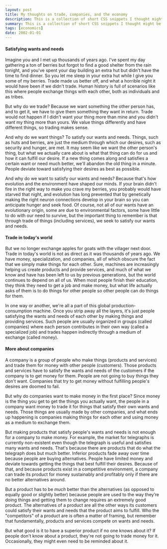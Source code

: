 ```yaml
---
layout: post
title: My thoughts on trade, companies, and the economy
description: This is a collection of short CSS snippets I thought might be useful for beginners
summary: This is a collection of short CSS snippets I thought might be useful for beginners.
tags: [economics]
date: 2002-01-01
---
```


#### Satisfying wants and needs

<p>Imagine you and I met up thousands of years ago. I've spent my day gathering a ton of berries but forgot to find a good shelter from the rain tonight, and you've spent your day building an extra hut but didn't have the time to find dinner. So you let me sleep in your extra hut while I give you some of my berries. Trade made us better off, and what a horrible night it would have been if we didn't trade. Human history is full of scenarios like this where people exchange things with each other, both as individuals and as tribes.</p>

<p>But why do we trade? Because we want something the other person has, and to get it, we have to give them something they want in return. Trade would not happen if I didn't want your thing more than mine and you didn't want my thing more than yours. We value things differently and have different things, so trading makes sense.</p>

<p>And why do we want things? To satisfy our wants and needs. Things, such as huts and berries, are just the medium through which our desires, such as security and hunger, are met. It may seem like we want the other person's thing, but what we actually care about is what that thing can do for us and how it can fulfill our desire. If a new thing comes along and satisfies a certain want or need much better, we'll abandon the old thing in a minute. People deviate toward satisfying their desires as best as possible.</p>

<p>And why do we want to satisfy our wants and needs? Because that's how evolution and the environment have shaped our minds. If your brain didn't fire in the right way to make you crave my berries, you probably would have starved that night, and evolution has long prevented that by genetically making the right neuron connections develop in your brain so you can anticipate hunger and seek food. Of course, not all of our wants have an evolutionary origin, some are due to environmental factors, some have little to do with our need to survive, but the important thing to remember is that through trade of things (including services), we seek to satisfy our wants and needs.</p>

#### Trade in today's world

<p>But we no longer exchange apples for goats with the villager next door. Trade in today's world is not as direct as it was thousands of years ago. We have money, specialization, and companies, all of which obscure the fact that we simply make things for each other. Sure, machines are increasingly helping us create products and provide services, and much of what we know and have has been left to us by previous generations, but the world continues to depend on all of us. When most people finish their education, they think they need to get a job and make money, but what life actually asks of them is to do things for other people so other people can do things for them.</p>

<p>In one way or another, we're all a part of this global production-consumption machine. Once you strip away all the layers, it's just people satisfying the wants and needs of each other by making things and providing services. Such people are usually organized in groups (called companies) where each person contributes in their own way (called a specialized job) and trades happen indirectly through a medium of exchange (called money).</p>

#### More about companies

<p>A company is a group of people who make things (products and services) and trade them for money with other people (customers). Those products and services have to satisfy the wants and needs of the customers if the company is to get money for them. People are not going to buy things they don't want. Companies that try to get money without fulfilling people's desires are doomed to fail.</p>

<p>But why do companies want to make money in the first place? Since money is the thing you get to get the things you actually want, the people in a company want money to trade it for things that satisfy their own wants and needs. Those things are usually made by other companies, and what ends up happening is companies making things for each other and using money as a medium to exchange them.</p>

<p>But making products that satisfy people's wants and needs is not enough for a company to make money. For example, the market for telegraphs is currently non-existent even though the telegraph is useful and satisfies many wants and needs. That's because there are products that do what the telegraph does but much better. Inferior products fade away over time because people are buying alternatives. People have limited money and deviate towards getting the things that best fulfill their desires. Because of that, and because products exist in a competitive environment, a company can trade its product for money sustainably and profitably only if there are no better alternatives around.</p>

<p>But a product has to be <i>much</i> better than the alternatives (as opposed to equally good or slightly better) because people are used to the way they’re doing things and getting them to change requires an extremely good product. The alternatives of a product are all the other ways its customers could satisfy their wants and needs that the product aims to fulfill. Who the "competitors" of a product are is often a matter of framing, but remember that fundamentally, products and services compete on wants and needs.</p>
 
<p>But what good is it to have a superior product if no one knows about it? If people don't know about a product, they're not going to trade money for it. Occasionally, they might even need to be reminded about it.</p>